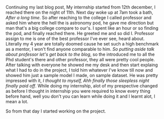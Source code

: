 Continuing my last blog post,
My internship started from 12th december, I reached there on the night of 11th. Next day woke up at 7am took a bath, *After a long time*. So after reaching to the college I called professor and asked him where the hell the is astronomy pod, he gave me direction but man that's a big college compare to our's. I spent like an hour or so finding the pod, and finally reached there. He greeted me and so did I. Professor assign to me is one of the best professor I've ever see, heard about. Literally my 4 year are totally doomed cause he set such a high benchmark as a mentor, I won't find anyone comparable to him. *So putting aside talk about professor let's get back to the blog*, so the introduced me to all the Phd student's there and other professor, they all were pretty cool people. After talking with everyone he showed me my desk and then start explaing what I had to do in the project, I told him whatever I've know till now and showed him just a sample model I made, on sample dataset. He was pretty impressed with it, *I thought to myself, Ahh finally those sleepless night finally paid off*. While doing my internship, alot of my prespective changed as before I thought in internship you were required to know every thing before hand, well you don't you can learn while doing it and I learnt alot, I mean a lot.

So from that day I started working on the project.
